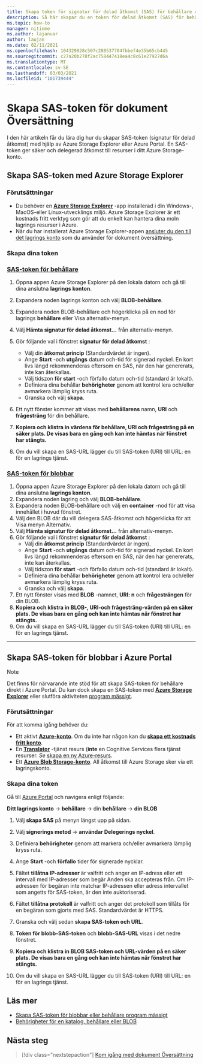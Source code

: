```yaml
---
title: Skapa token för signatur för delad åtkomst (SAS) för behållare och blobbar med Microsoft Storage Explorer
description: Så här skapar du en token för delad åtkomst (SAS) för behållare och blobbar med Microsoft Storage Explorer och Azure Portal
ms.topic: how-to
manager: nitinme
ms.author: lajanuar
author: laujan
ms.date: 02/11/2021
ms.openlocfilehash: 104329928c507c288537704fbbef4e35b65cb445
ms.sourcegitcommit: c27a20b278f2ac758447418ea4c8c61e27927d6a
ms.translationtype: MT
ms.contentlocale: sv-SE
ms.lasthandoff: 03/03/2021
ms.locfileid: "101739444"
---
```

# <a name="create-sas-tokens-for-document-translation"></a>Skapa SAS-token för dokument Översättning

I den här artikeln får du lära dig hur du skapar SAS-token (signatur för delad åtkomst) med hjälp av Azure Storage Explorer eller Azure Portal. En SAS-token ger säker och delegerad åtkomst till resurser i ditt Azure Storage-konto.

## <a name="create-sas-tokens-with-azure-storage-explorer"></a>Skapa SAS-token med Azure Storage Explorer

### <a name="prerequisites"></a>Förutsättningar

* Du behöver en [**Azure Storage Explorer**](../../../vs-azure-tools-storage-manage-with-storage-explorer.md) -app installerad i din Windows-, MacOS-eller Linux-utvecklings miljö. Azure Storage Explorer är ett kostnads fritt verktyg som gör att du enkelt kan hantera dina moln lagrings resurser i Azure.
* När du har installerat Azure Storage Explorer-appen [ansluter du den till det lagrings konto](../../../vs-azure-tools-storage-manage-with-storage-explorer.md?tabs=windows#connect-to-a-storage-account-or-service) som du använder för dokument översättning.

### <a name="create-your-tokens"></a>Skapa dina token

### <a name="sas-tokens-for-containers"></a>[SAS-token för behållare](#tab/Containers)

1. Öppna appen Azure Storage Explorer på den lokala datorn och gå till dina anslutna **lagrings konton**.
1. Expandera noden lagrings konton och välj **BLOB-behållare**.
1. Expandera noden BLOB-behållare och högerklicka på en nod för lagrings **behållare** eller Visa alternativ-menyn.
1. Välj **Hämta signatur för delad åtkomst...** från alternativ-menyn.
1. Gör följande val i fönstret **signatur för delad åtkomst** :
    * Välj din **åtkomst princip** (Standardvärdet är ingen).
    * Ange **Start** -och **utgångs** datum och-tid för signerad nyckel. En kort livs längd rekommenderas eftersom en SAS, när den har genererats, inte kan återkallas.
    * Välj tidszon **för start** -och förfallo datum och-tid (standard är lokalt).
    * Definiera dina behållar **behörigheter** genom att kontrol lera och/eller avmarkera lämplig kryss ruta.
    * Granska och välj **skapa**.

1. Ett nytt fönster kommer att visas med **behållarens** namn, **URI** och **frågesträng** för din behållare.  
1. **Kopiera och klistra in värdena för behållare, URI och frågesträng på en säker plats. De visas bara en gång och kan inte hämtas när fönstret har stängts.**
1. Om du vill skapa en SAS-URL lägger du till SAS-token (URI) till URL: en för en lagrings tjänst.

### <a name="sas-tokens-for-blobs"></a>[SAS-token för blobbar](#tab/blobs)

1. Öppna appen Azure Storage Explorer på den lokala datorn och gå till dina anslutna **lagrings konton**.
1. Expandera noden lagring och välj **BLOB-behållare**.
1. Expandera noden BLOB-behållare och välj en **container** -nod för att visa innehållet i huvud fönstret.
1. Välj den BLOB där du vill delegera SAS-åtkomst och högerklicka för att Visa menyn Alternativ.
1. Välj **Hämta signatur för delad åtkomst...** från alternativ-menyn.
1. Gör följande val i fönstret **signatur för delad åtkomst** :
    * Välj din **åtkomst princip** (Standardvärdet är ingen).
    * Ange **Start** -och **utgångs** datum och-tid för signerad nyckel. En kort livs längd rekommenderas eftersom en SAS, när den har genererats, inte kan återkallas.
    * Välj tidszon **för start** -och förfallo datum och-tid (standard är lokalt).
    * Definiera dina behållar **behörigheter** genom att kontrol lera och/eller avmarkera lämplig kryss ruta.
    * Granska och välj **skapa**.
1. Ett nytt fönster visas med **BLOB** -namnet, **URI: n** och **frågesträngen** för din BLOB.  
1. **Kopiera och klistra in BLOB-, URI-och frågesträng-värden på en säker plats. De visas bara en gång och kan inte hämtas när fönstret har stängts.**
1. Om du vill skapa en SAS-URL lägger du till SAS-token (URI) till URL: en för en lagrings tjänst.

---

## <a name="create-sas-tokens-for-blobs-in-the-azure-portal"></a>Skapa SAS-token för blobbar i Azure Portal

> [!NOTE]
> Det finns för närvarande inte stöd för att skapa SAS-token för behållare direkt i Azure Portal. Du kan dock skapa en SAS-token med [**Azure Storage Explorer**](#create-sas-tokens-with-azure-storage-explorer) eller slutföra aktiviteten [program mässigt](../../../storage/blobs/sas-service-create.md).

<!-- markdownlint-disable MD024 -->
### <a name="prerequisites"></a>Förutsättningar

För att komma igång behöver du:

* Ett aktivt [**Azure-konto**](https://azure.microsoft.com/free/cognitive-services/).  Om du inte har någon kan du [**skapa ett kostnads fritt konto**](https://azure.microsoft.com/free/).
* En [**Translator**](https://ms.portal.azure.com/#create/Microsoft) -tjänst resurs (**inte** en Cognitive Services flera tjänst resurser.  *Se* [skapa en ny Azure-resurs](../../cognitive-services-apis-create-account.md#create-a-new-azure-cognitive-services-resource).  
* Ett [**Azure Blob Storage-konto**](https://ms.portal.azure.com/#create/Microsoft.StorageAccount-ARM). All åtkomst till Azure Storage sker via ett lagringskonto.

### <a name="create-your-tokens"></a>Skapa dina token

Gå till [Azure Portal](https://ms.portal.azure.com/#home) och navigera enligt följande:  

 **Ditt lagrings konto** → **behållare** → din **behållare** → **din BLOB**

1. Välj **skapa SAS** på menyn längst upp på sidan.

1. Välj **signerings metod** → **användar Delegerings nyckel**.

1. Definiera **behörigheter** genom att markera och/eller avmarkera lämplig kryss ruta.

1. Ange **Start** -och **förfallo** tider för signerade nycklar.

1. Fältet **tillåtna IP-adresser** är valfritt och anger en IP-adress eller ett intervall med IP-adresser som begär Anden ska accepteras från. Om IP-adressen för begäran inte matchar IP-adressen eller adress intervallet som angetts för SAS-token, är den inte auktoriserad.

1. Fältet **tillåtna protokoll** är valfritt och anger det protokoll som tillåts för en begäran som gjorts med SAS. Standardvärdet är HTTPS.

1. Granska och välj sedan **skapa SAS-token och URL**.

1. **Token för blobb-SAS-token** och **blobb-SAS-URL** visas i det nedre fönstret.  

1. **Kopiera och klistra in BLOB SAS-token och URL-värden på en säker plats. De visas bara en gång och kan inte hämtas när fönstret har stängts.**

1. Om du vill skapa en SAS-URL lägger du till SAS-token (URI) till URL: en för en lagrings tjänst.

## <a name="learn-more"></a>Läs mer

* [Skapa SAS-token för blobbar eller behållare program mässigt](../../../storage/blobs/sas-service-create.md)
* [Behörigheter för en katalog, behållare eller BLOB](/rest/api/storageservices/create-service-sas#permissions-for-a-directory-container-or-blob)

## <a name="next-steps"></a>Nästa steg

> [!div class="nextstepaction"]
> [Kom igång med dokument Översättning](get-started-with-document-translation.md)
>
>